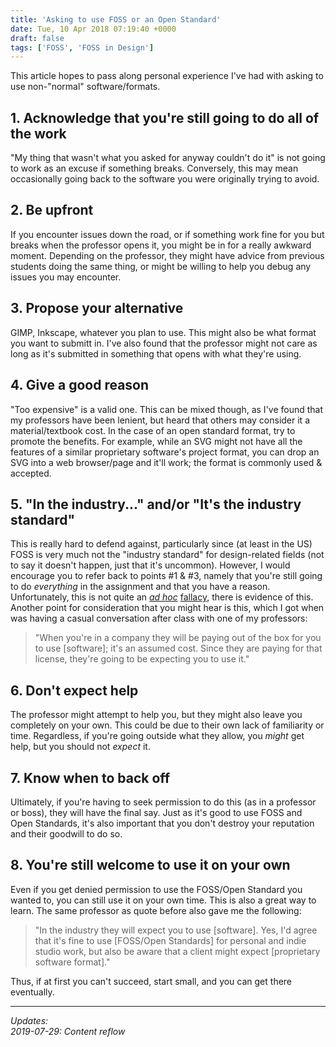 ```yaml
---
title: 'Asking to use FOSS or an Open Standard'
date: Tue, 10 Apr 2018 07:19:40 +0000
draft: false
tags: ['FOSS', 'FOSS in Design']
---
```


This article hopes to pass along personal experience I've had with asking to use non-"normal" software/formats.

<!--more-->

## 1\. Acknowledge that you're still going to do all of the work

"My thing that wasn't what you asked for anyway couldn't do it" is not going to work as an excuse if something breaks.
Conversely, this may mean occasionally going back to the software you were originally trying to avoid.

## 2\. Be upfront

If you encounter issues down the road, or if something work fine for you but breaks when the professor opens it, you might be in for a really awkward moment.
Depending on the professor, they might have advice from previous students doing the same thing, or might be willing to help you debug any issues you may encounter.

## 3\. Propose your alternative

GIMP, Inkscape, whatever you plan to use.
This might also be what format you want to submitt in.
I've also found that the professor might not care as long as it's submitted in something that opens with what they're using.

## 4\. Give a good reason

"Too expensive" is a valid one.
This can be mixed though, as I've found that my professors have been lenient, but heard that others may consider it a material/textbook cost.
In the case of an open standard format, try to promote the benefits.
For example, while an SVG might not have all the features of a similar proprietary software's project format, you can drop an SVG into a web browser/page and it'll work; the format is commonly used & accepted.

## 5\. "In the industry..." and/or "It's the industry standard"

This is really hard to defend against, particularly since (at least in the US) FOSS is very much not the "industry standard" for design-related fields (not to say it doesn't happen, just that it's uncommon).
However, I would encourage you to refer back to points #1 & #3, namely that you're still going to do _everything_ in the assignment and that you have a reason.
Unfortunately, this is not quite an _[ad hoc](https://en.wikipedia.org/wiki/Ad_hoc_hypothesis)_ [fallacy](https://en.wikipedia.org/wiki/Ad_hoc_hypothesis), there is evidence of this.
Another point for consideration that you might hear is this, which I got when was having a casual conversation after class with one of my professors:

> "When you're in a company they will be paying out of the box for you to use \[software\]; it's an assumed cost. Since they are paying for that license, they're going to be expecting you to use it."

## 6\. Don't expect help

The professor might attempt to help you, but they might also leave you completely on your own.
This could be due to their own lack of familiarity or time.
Regardless, if you're going outside what they allow, you _might_ get help, but you should not _expect_ it.

## 7\. Know when to back off

Ultimately, if you're having to seek permission to do this (as in a professor or boss), they will have the final say.
Just as it's good to use FOSS and Open Standards, it's also important that you don't destroy your reputation and their goodwill to do so.

## 8\. You're still welcome to use it on your own

Even if you get denied permission to use the FOSS/Open Standard you wanted to, you can still use it on your own time.
This is also a great way to learn. The same professor as quote before also gave me the following:

> "In the industry they will expect you to use \[software\].
Yes, I'd agree that it's fine to use \[FOSS/Open Standards\] for personal and indie studio work, but also be aware that a client might expect \[proprietary software format\]."

Thus, if at first you can't succeed, start small, and you can get there eventually.

---

_Updates:_  
_2019-07-29: Content reflow_